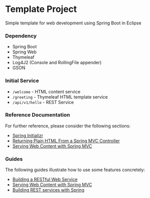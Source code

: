 # Template Project
Simple template for web development using Spring Boot in Eclipse

### Dependency
- Spring Boot
- Spring Web
- Thymeleaf
- Log4J2 (Console and RollingFile appender)
- GSON

### Initial Service
- `/welcome` - HTML content service
- `/greeting` - Thymeleaf HTML template service
- `/api/v1/hello` - REST Service


### Reference Documentation
For further reference, please consider the following sections:

* [Spring Initializr](https://start.spring.io/)
* [Returning Plain HTML From a Spring MVC Controller](https://www.baeldung.com/spring-mvc-return-html)
* [Serving Web Content with Spring MVC](https://spring.io/guides/gs/serving-web-content/)

### Guides
The following guides illustrate how to use some features concretely:

* [Building a RESTful Web Service](https://spring.io/guides/gs/rest-service/)
* [Serving Web Content with Spring MVC](https://spring.io/guides/gs/serving-web-content/)
* [Building REST services with Spring](https://spring.io/guides/tutorials/bookmarks/)

